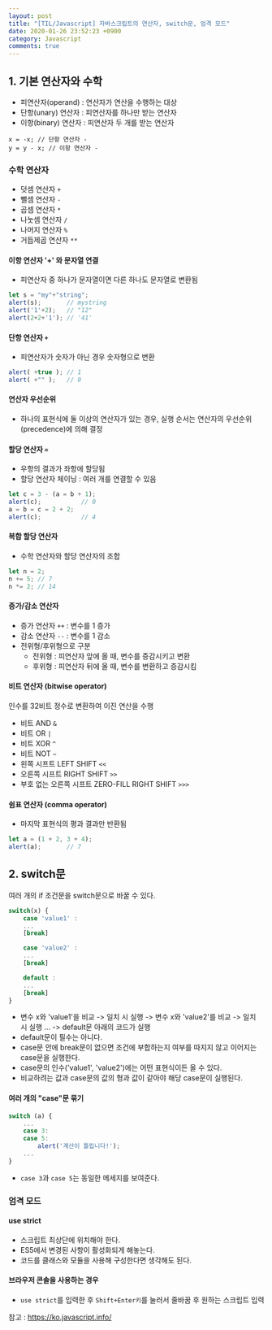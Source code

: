 ```yaml
---
layout: post
title: "[TIL/Javascript] 자바스크립트의 연산자, switch문, 엄격 모드"
date: 2020-01-26 23:52:23 +0900
category: Javascript
comments: true
---
```


## 1. 기본 연산자와 수학

* 피연산자(operand) : 연산자가 연산을 수행하는 대상
* 단항(unary) 연산자 : 피연산자를 하나만 받는 연산자
* 이항(binary) 연산자 : 피연산자 두 개를 받는 연산자

```
x = -x;	// 단항 연산자 -
y = y - x; // 이항 연산자 -
```

### 수학 연산자

* 덧셈 연산자 `+`
* 뺄셈 연산자 `-`
* 곱셈 연산자 `*`
* 나눗셈 연산자 `/`
* 나머지 연산자 `%`
* 거듭제곱 연산자 `**`

#### 이항 연산자 '+' 와 문자열 연결

* 피연산자 중 하나가 문자열이면 다른 하나도 문자열로 변환됨

```javascript
let s = "my"+"string";
alert(s);		// mystring
alert('1'+2);	// "12"
alert(2+2+'1');	// '41'
```

#### 단항 연산자 `+`
* 피연산자가 숫자가 아닌 경우 숫자형으로 변환

```javascript
alert( +true );	// 1
alert( +"" );	// 0
```

#### 연산자 우선순위
* 하나의 표현식에 둘 이상의 연산자가 있는 경우, 실행 순서는 연산자의 우선순위(precedence)에 의해 결정

#### 할당 연산자 `=`
* 우항의 결과가 좌항에 할당됨
* 할당 연산자 체이닝 : 여러 개를 연결할 수 있음

```javascript
let c = 3 - (a = b + 1);
alert(c);			// 0
a = b = c = 2 + 2;		
alert(c);			// 4
```

#### 복합 할당 연산자
* 수학 연산자와 할당 연산자의 조합

```javascript
let n = 2;
n += 5;	// 7
n *= 2;	// 14
```

#### 증가/감소 연산자
* 증가 연산자 `++` : 변수를 1 증가
* 감소 연산자 `--` : 변수를 1 감소
* 전위형/후위형으로 구분
  * 전위형 : 피연산자 앞에 올 때, 변수를 증감시키고 변환
  * 후위형 : 피연산자 뒤에 올 때, 변수를 변환하고 증감시킴

#### 비트 연산자 (bitwise operator)
인수를 32비트 정수로 변환하여 이진 연산을 수행
* 비트 AND `&`
* 비트 OR `|`
* 비트 XOR `^`
* 비트 NOT `~`
* 왼쪽 시프트 LEFT SHIFT `<<`
* 오른쪽 시프트 RIGHT SHIFT `>>`
* 부호 없는 오른쪽 시프트 ZERO-FILL RIGHT SHIFT `>>>`

#### 쉼표 연산자 (comma operator)
* 마지막 표현식의 평과 결과만 반환됨

```javascript
let a = (1 + 2, 3 + 4);
alert(a);		// 7
```

## 2. switch문
여러 개의 if 조건문을 switch문으로 바꿀 수 있다.

```javascript
switch(x) {
	case 'value1' :
	...
	[break]

	case 'value2' :
	...
	[break]

	default :
	...
	[break]
}
```

* 변수 x와 'value1'을 비교 -> 일치 시 실행
-> 변수 x와 'value2'를 비교 -> 일치 시 실행
...
-> default문 아래의 코드가 실행
* default문이 필수는 아니다.
* case문 안에 break문이 없으면 조건에 부합하는지 여부를 따지지 않고 이어지는 case문을 실행한다.
* case문의 인수('value1', 'value2')에는 어떤 표현식이든 올 수 있다.
* 비교하려는 값과 case문의 값의 형과 값이 같아야 해당 case문이 실행된다.

#### 여러 개의 "case"문 묶기

```javascript
switch (a) {
	...
	case 3:
	case 5:
		alert('계산이 틀립니다!');
	...
}

```

* `case 3`과 `case 5`는 동일한 메세지를 보여준다.

 

 

### 엄격 모드
#### use strict
* 스크립트 최상단에 위치해야 한다.
* ES5에서 변경된 사항이 활성화되게 해놓는다.
* 코드를 클래스와 모듈을 사용해 구성한다면 생각해도 된다.
#### 브라우저 콘솔을 사용하는 경우
* `use strict`를 입력한 후 `Shift+Enter키`를 눌러서 줄바꿈 후 원하는 스크립트 입력




참고 : https://ko.javascript.info/